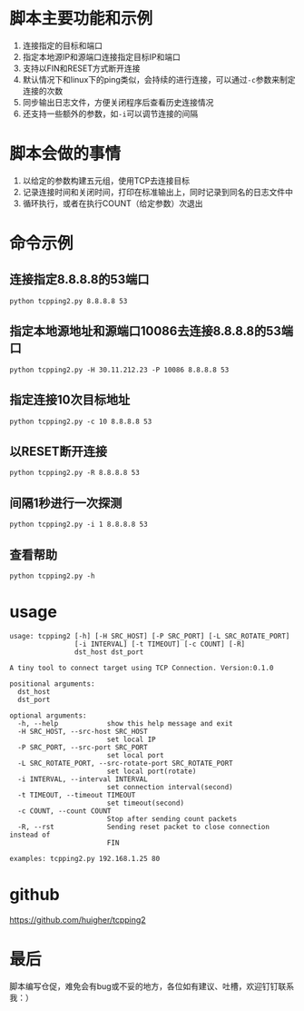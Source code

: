 # 脚本主要功能和示例
1. 连接指定的目标和端口
2. 指定本地源IP和源端口连接指定目标IP和端口
3. 支持以FIN和RESET方式断开连接
4. 默认情况下和linux下的ping类似，会持续的进行连接，可以通过`-c`参数来制定连接的次数
5. 同步输出日志文件，方便关闭程序后查看历史连接情况
6. 还支持一些额外的参数，如`-i`可以调节连接的间隔

# 脚本会做的事情
1. 以给定的参数构建五元组，使用TCP去连接目标
2. 记录连接时间和关闭时间，打印在标准输出上，同时记录到同名的日志文件中
3. 循环执行，或者在执行COUNT（给定参数）次退出

# 命令示例
## 连接指定8.8.8.8的53端口
`python tcpping2.py 8.8.8.8 53`

## 指定本地源地址和源端口10086去连接8.8.8.8的53端口
`python tcpping2.py -H 30.11.212.23 -P 10086 8.8.8.8 53`

## 指定连接10次目标地址
`python tcpping2.py -c 10 8.8.8.8 53`

## 以RESET断开连接
`python tcpping2.py -R 8.8.8.8 53`

## 间隔1秒进行一次探测
`python tcpping2.py -i 1 8.8.8.8 53`

## 查看帮助
`python tcpping2.py -h`

# usage

```
usage: tcpping2 [-h] [-H SRC_HOST] [-P SRC_PORT] [-L SRC_ROTATE_PORT]
                [-i INTERVAL] [-t TIMEOUT] [-c COUNT] [-R]
                dst_host dst_port

A tiny tool to connect target using TCP Connection. Version:0.1.0

positional arguments:
  dst_host
  dst_port

optional arguments:
  -h, --help            show this help message and exit
  -H SRC_HOST, --src-host SRC_HOST
                        set local IP
  -P SRC_PORT, --src-port SRC_PORT
                        set local port
  -L SRC_ROTATE_PORT, --src-rotate-port SRC_ROTATE_PORT
                        set local port(rotate)
  -i INTERVAL, --interval INTERVAL
                        set connection interval(second)
  -t TIMEOUT, --timeout TIMEOUT
                        set timeout(second)
  -c COUNT, --count COUNT
                        Stop after sending count packets
  -R, --rst             Sending reset packet to close connection instead of
                        FIN

examples: tcpping2.py 192.168.1.25 80
```

# github
https://github.com/huigher/tcpping2

# 最后
脚本编写仓促，难免会有bug或不妥的地方，各位如有建议、吐槽，欢迎钉钉联系我：）